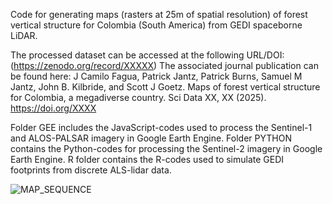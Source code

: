Code for generating maps (rasters at 25m of spatial resolution) of forest vertical structure for Colombia (South America) from GEDI spaceborne LiDAR.

The processed dataset can be accessed at the following URL/DOI: (https://zenodo.org/record/XXXXX)
The associated journal publication can be found here: J Camilo Fagua, Patrick Jantz, Patrick Burns, Samuel M Jantz, John B. Kilbride, and Scott J Goetz. Maps of forest vertical structure for Colombia, a megadiverse country. Sci Data XX, XX (2025). https://doi.org/XXXX

Folder GEE includes the JavaScript-codes used to process the Sentinel-1 and ALOS-PALSAR imagery in Google Earth Engine. Folder PYTHON contains the Python-codes for processing the Sentinel-2 imagery in Google Earth Engine. R folder contains the R-codes used to simulate GEDI footprints from discrete ALS-lidar data.

![MAP_SEQUENCE](https://github.com/user-attachments/assets/d4cc9ad4-6ce5-42d3-b7b6-cd4e797915c2)
